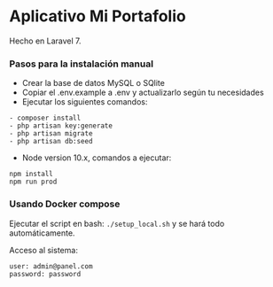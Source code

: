 # Aplicativo Mi Portafolio
Hecho en Laravel 7.

### Pasos para la instalación manual
- Crear la base de datos MySQL o SQlite
- Copiar el .env.example a .env y actualizarlo según tu necesidades
- Ejecutar los siguientes comandos:
``` 
- composer install
- php artisan key:generate
- php artisan migrate
- php artisan db:seed
```
- Node version 10.x, comandos a ejecutar:
```
npm install
npm run prod
```

### Usando Docker compose
Ejecutar el script en bash: `./setup_local.sh` y se hará todo automáticamente.

Acceso al sistema:
```
user: admin@panel.com
password: password
```
